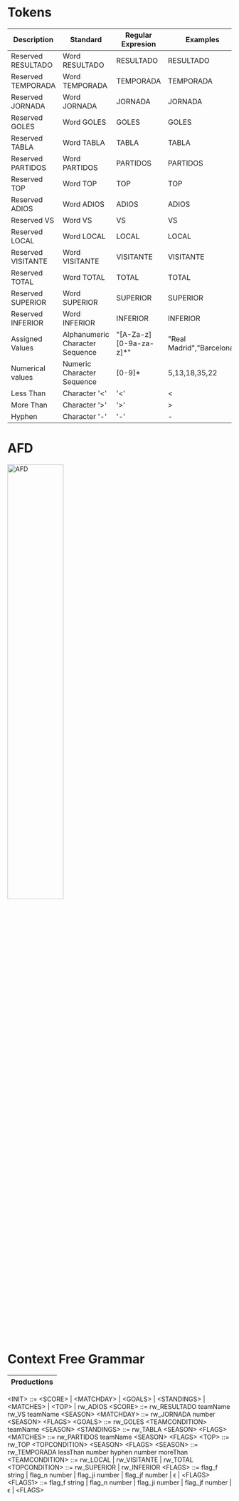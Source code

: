 # Tokens

| Description                               | Standard                                          | Regular Expresion      | Examples                      |
| ----------------------------------------- | ----------------------------------------------- | ---------------------- | ----------------------------- |
| Reserved RESULTADO                       | Word RESULTADO                               | RESULTADO              | RESULTADO                     |
| Reserved TEMPORADA                       | Word TEMPORADA                               | TEMPORADA              | TEMPORADA                     |
| Reserved JORNADA                         | Word JORNADA                                 | JORNADA                | JORNADA                       |
| Reserved GOLES                           | Word GOLES                                   | GOLES                  | GOLES                         |
| Reserved TABLA                           | Word TABLA                                   | TABLA                  | TABLA                         |
| Reserved PARTIDOS                        | Word PARTIDOS                                | PARTIDOS               | PARTIDOS                      |
| Reserved TOP                             | Word TOP                                     | TOP                    | TOP                           |
| Reserved ADIOS                           | Word ADIOS                                   | ADIOS                  | ADIOS                         |
| Reserved VS                              | Word VS                                      | VS                     | VS                            |
| Reserved LOCAL                           | Word LOCAL                                   | LOCAL                  | LOCAL                         |
| Reserved VISITANTE                       | Word VISITANTE                               | VISITANTE              | VISITANTE                     |
| Reserved TOTAL                           | Word TOTAL                                   | TOTAL                  | TOTAL                         |
| Reserved SUPERIOR                        | Word SUPERIOR                                | SUPERIOR               | SUPERIOR                      |
| Reserved INFERIOR                        | Word INFERIOR                                | INFERIOR               | INFERIOR                      |
| Assigned Values                         | Alphanumeric Character Sequence           | "[A-Za-z][0-9a-za-z]\*"| "Real Madrid","Barcelona"     |
| Numerical values                         | Numeric Character Sequence               | [0-9]\*                | 5,13,18,35,22                 |
| Less Than                           | Character '<'                                 | '<'                    | <                             |
| More Than                           | Character '>'                                 | '>'                    | >                             |
| Hyphen                                     | Character '-'                                 | '-'                    | -                             |

# AFD
<image src="Images/AFD_Bot.png" width="50%" height="50%" alt="AFD">

# Context Free Grammar
| Productions                              |
| ----------------------------------------- |
\<INIT\> ::= \<SCORE\> \| \<MATCHDAY\> \| \<GOALS\> \| \<STANDINGS\> \| \<MATCHES\> \| \<TOP\> \| rw_ADIOS
\<SCORE\> ::= rw_RESULTADO teamName rw_VS teamName \<SEASON\>
\<MATCHDAY\> ::= rw_JORNADA number \<SEASON\> \<FLAGS\>
\<GOALS\> ::= rw_GOLES \<TEAMCONDITION\> teamName \<SEASON\>
\<STANDINGS\> ::= rw_TABLA \<SEASON\> \<FLAGS\>
\<MATCHES\> ::= rw_PARTIDOS teamName \<SEASON\> \<FLAGS\>
\<TOP\> ::= rw_TOP \<TOPCONDITION\> \<SEASON\> \<FLAGS\>
\<SEASON\> ::= rw_TEMPORADA lessThan number hyphen number moreThan
\<TEAMCONDITION\> ::= rw_LOCAL \| rw_VISITANTE \| rw_TOTAL
\<TOPCONDITION\> ::= rw_SUPERIOR \| rw_INFERIOR
\<FLAGS\> ::= flag_f string \| flag_n number \| flag_ji number \| flag_jf number \| ϵ \| \<FLAGS\>
\<FLAGS1\> ::= flag_f string \| flag_n number \| flag_ji number \| flag_jf number \| ϵ \| \<FLAGS\>
